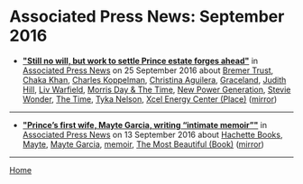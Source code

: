 # Associated Press News: September 2016

 - [**"Still no will, but work to settle Prince estate forges ahead"**](https://apnews.com/e2669a78b7dd4d8fb5c6e743d4acc29d) in [Associated Press News](https://www.apnews.com/) on 25 September 2016 about [Bremer Trust](https://bjmdotnet.github.io/pr1nc3/topics/bremer-trust/), [Chaka Khan](https://bjmdotnet.github.io/pr1nc3/topics/chaka-khan/), [Charles Koppelman](https://bjmdotnet.github.io/pr1nc3/topics/charles-koppelman/), [Christina Aguilera](https://bjmdotnet.github.io/pr1nc3/topics/christina-aguilera/), [Graceland](https://bjmdotnet.github.io/pr1nc3/topics/graceland/), [Judith Hill](https://bjmdotnet.github.io/pr1nc3/topics/judith-hill/), [Liv Warfield](https://bjmdotnet.github.io/pr1nc3/topics/liv-warfield/), [Morris Day & The Time](https://bjmdotnet.github.io/pr1nc3/topics/morris-day-the-time/), [New Power Generation](https://bjmdotnet.github.io/pr1nc3/topics/new-power-generation/), [Stevie Wonder](https://bjmdotnet.github.io/pr1nc3/topics/stevie-wonder/), [The Time](https://bjmdotnet.github.io/pr1nc3/topics/the-time/), [Tyka Nelson](https://bjmdotnet.github.io/pr1nc3/topics/tyka-nelson/), [Xcel Energy Center (Place)](https://bjmdotnet.github.io/pr1nc3/topics/place/xcel-energy-center/) ([mirror](https://web.archive.org/web/*/https://apnews.com/e2669a78b7dd4d8fb5c6e743d4acc29d))

----

 - [**"Prince’s first wife, Mayte Garcia, writing “intimate memoir”"**](https://apnews.com/04ae6c305ab44db084323913d9a96af7) in [Associated Press News](https://www.apnews.com/) on 13 September 2016 about [Hachette Books](https://bjmdotnet.github.io/pr1nc3/topics/hachette-books/), [Mayte](https://bjmdotnet.github.io/pr1nc3/topics/mayte/), [Mayte Garcia](https://bjmdotnet.github.io/pr1nc3/topics/mayte-garcia/), [memoir](https://bjmdotnet.github.io/pr1nc3/topics/memoir/), [The Most Beautiful (Book)](https://bjmdotnet.github.io/pr1nc3/topics/book/the-most-beautiful/) ([mirror](https://web.archive.org/web/*/https://apnews.com/04ae6c305ab44db084323913d9a96af7))

----

[Home](./)
